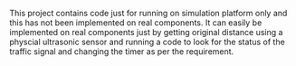 This project contains code just for running on simulation platform only and this has not been implemented on real components.
It can easily be implemented on real components just by getting original distance using a physcial ultrasonic sensor and running a code to look for the status of the traffic signal and changing the timer as per the requirement.

